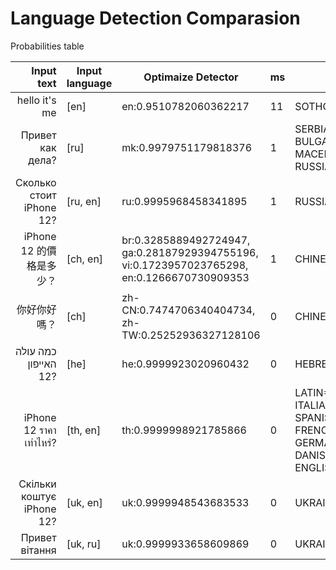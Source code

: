 # Language Detection Comparasion

Probabilities table

|                Input text | Input language | Optimaize Detector                                                                          | ms  | Lingua Detector                                                                                                                                                                | ms   | Cybozu Detector       | ms  |
| -------------------------:| -------------- | ------------------------------------------------------------------------------------------- | --- | ------------------------------------------------------------------------------------------------------------------------------------------------------------------------------ | ---- | --------------------- | --- |
|             hello it's me | [en]           | en:0.9510782060362217                                                                       | 11  | SOTHO=1.0                                                                                                                                                                      | 3028 | en:0.9999951804195002 | 15  |
|          Привет как дела? | [ru]           | mk:0.9979751179818376                                                                       | 1   | SERBIAN=0.9376723823741047, BULGARIAN=0.9329954571931359, MACEDONIAN=0.9173069554990302, RUSSIAN=1.0                                                                           | 599  | en:0.9999951804195002 | 0   |
|  Сколько стоит iPhone 12? | [ru, en]       | ru:0.9995968458341895                                                                       | 1   | RUSSIAN=1.0                                                                                                                                                                    | 3    | en:0.9999951804195002 | 0   |
|         iPhone 12 的價格是多少？ | [ch, en]       | br:0.3285889492724947, ga:0.28187929394755196, vi:0.1723957023765298, en:0.1266670730909353 | 1   | CHINESE=1.0                                                                                                                                                                    | 1    | en:0.9999951804195002 | 0   |
|                    你好你好嗎？ | [ch]           | zh-CN:0.7474706340404734, zh-TW:0.25252936327128106                                         | 0   | CHINESE=1.0                                                                                                                                                                    | 0    | en:0.9999951804195002 | 1   |
|      כמה עולה האייפון 12? | [he]           | he:0.9999923020960432                                                                       | 0   | HEBREW=1.0                                                                                                                                                                     | 0    | en:0.9999951804195002 | 1   |
|   iPhone 12 ราคาเท่าไหร่? | [th, en]       | th:0.9999998921785866                                                                       | 0   | LATIN=0.9233639435645136, ITALIAN=0.9168718511541791, SPANISH=0.9300780984090092, FRENCH=0.9289275775560181, GERMAN=1.0, DANISH=0.9666722243690614, ENGLISH=0.9598404025772898 | 4502 | en:0.9999951804195002 | 1   |
| Скільки коштує iPhone 12? | [uk, en]       | uk:0.9999948543683533                                                                       | 0   | UKRAINIAN=1.0                                                                                                                                                                  | 2    | en:0.9999951804195002 | 1   |
|            Привет вітання | [uk, ru]       | uk:0.9999933658609869                                                                       | 0   | UKRAINIAN=1.0                                                                                                                                                                  | 1    | en:0.9999951804195002 | 0   |
